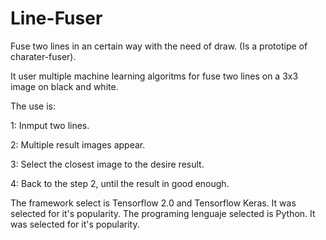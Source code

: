 # Line-Fuser
Fuse two lines in an certain way with the need of draw. (Is a prototipe of charater-fuser).

It user multiple machine learning algoritms for fuse two lines on a 3x3 image on black and white.

The use is: 

1: Inmput two lines.

2: Multiple result images appear.

3: Select the closest image to the desire result.

4: Back to the step 2, until the result in good enough.

The framework select is Tensorflow 2.0 and Tensorflow Keras. It was selected for it's popularity.
The programing lenguaje selected is Python. It was selected for it's popularity.
